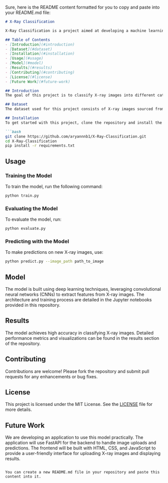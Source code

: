 Sure, here is the README content formatted for you to copy and paste into your README.md file:

```markdown
# X-Ray Classification

X-Ray Classification is a project aimed at developing a machine learning model to classify X-ray images. This repository contains the code and resources necessary to train and evaluate the model.

## Table of Contents
- [Introduction](#introduction)
- [Dataset](#dataset)
- [Installation](#installation)
- [Usage](#usage)
- [Model](#model)
- [Results](#results)
- [Contributing](#contributing)
- [License](#license)
- [Future Work](#future-work)

## Introduction
The goal of this project is to classify X-ray images into different categories using machine learning techniques. This can aid in the diagnosis of various conditions by providing automated analysis of medical images.

## Dataset
The dataset used for this project consists of X-ray images sourced from publicly available medical image repositories. The images are preprocessed and labeled for training and evaluation.

## Installation
To get started with this project, clone the repository and install the required dependencies:

```bash
git clone https://github.com/aryannnb1/X-Ray-Classification.git
cd X-Ray-Classification
pip install -r requirements.txt
```

## Usage
### Training the Model
To train the model, run the following command:

```bash
python train.py
```

### Evaluating the Model
To evaluate the model, run:

```bash
python evaluate.py
```

### Predicting with the Model
To make predictions on new X-ray images, use:

```bash
python predict.py --image_path path_to_image
```

## Model
The model is built using deep learning techniques, leveraging convolutional neural networks (CNNs) to extract features from X-ray images. The architecture and training process are detailed in the Jupyter notebooks provided in this repository.

## Results
The model achieves high accuracy in classifying X-ray images. Detailed performance metrics and visualizations can be found in the results section of the repository.

## Contributing
Contributions are welcome! Please fork the repository and submit pull requests for any enhancements or bug fixes.

## License
This project is licensed under the MIT License. See the [LICENSE](LICENSE) file for more details.

## Future Work
We are developing an application to use this model practically. The application will use FastAPI for the backend to handle image uploads and predictions. The frontend will be built with HTML, CSS, and JavaScript to provide a user-friendly interface for uploading X-ray images and displaying results.
```

You can create a new README.md file in your repository and paste this content into it.
